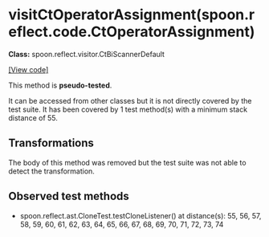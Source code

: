 # visitCtOperatorAssignment(spoon.reflect.code.CtOperatorAssignment)

**Class:** spoon.reflect.visitor.CtBiScannerDefault

[[View code]](https://github.com/INRIA/spoon/blob/fd878bc71b73fc1da82356eaa6578f760c70f0de/src/main/java//spoon/reflect/visitor/CtBiScannerDefault.java#L549)

This method is **pseudo-tested**.


It can be accessed from other classes but it is not directly covered by the test suite. 
It has been covered by 1 test method(s) with a minimum stack distance of 55.

## Transformations

The body of this method was removed but the test suite was not able to detect the transformation.



## Observed test methods

* spoon.reflect.ast.CloneTest.testCloneListener() at distance(s): 55, 56, 57, 58, 59, 60, 61, 62, 63, 64, 65, 66, 67, 68, 69, 70, 71, 72, 73, 74

